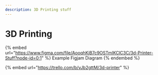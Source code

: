 ```yaml
---
description: 3D Printing stuff
---
```


# 3D Printing

{% embed url="https://www.figma.com/file/AooqhKjB7c9OSTmIKClC3C/3d-Printer-Stuff?node-id=0:1" %}
Example Figjam Diagram
{% endembed %}

{% embed url="https://trello.com/b/vJb2gttM/3d-printer" %}

